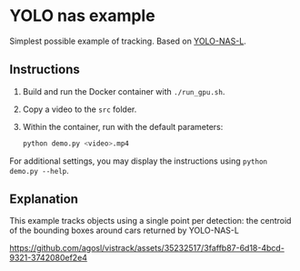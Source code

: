 # YOLO nas example

Simplest possible example of tracking. Based on [YOLO-NAS-L](https://github.com/Deci-AI/super-gradients/blob/master/YOLONAS.md).

## Instructions

1. Build and run the Docker container with `./run_gpu.sh`.
2. Copy a video to the `src` folder.
3. Within the container, run with the default parameters:

   ```bash
   python demo.py <video>.mp4
   ```

For additional settings, you may display the instructions using `python demo.py --help`.

## Explanation

This example tracks objects using a single point per detection: the centroid of the bounding boxes around cars returned by YOLO-NAS-L

https://github.com/agosl/vistrack/assets/35232517/3faffb87-6d18-4bcd-9321-3742080ef2e4

